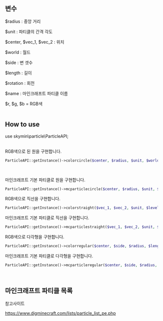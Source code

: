 ## 변수

$radius : 중앙 거리

$unit : 파티클의 간격 각도

$center, $vec_1, $vec_2 : 위치

$world : 월드

$side : 변 갯수

$length : 길이

$rotation : 회전

$name : 마인크래프트 파티클 이름

$r, $g, $b = RGB색
</br>
</br>
## How to use

use skymin\particle\ParticleAPI;
</br>
</br>

RGB색으로 된 원을 구현합니다.

```php
ParticleAPI::getInstance()->colorcircle($center, $radius, $unit, $world, $r, $g, $b)
```
</br>

마인크래프트 기본 파티클로 원을 구현합니다.

```php
ParticleAPI::getInstance()->mcparticlecircle($center, $radius, $unit, $world, $name)
```

RGB색으로 직선을 구현합니다.

```php
ParticleAPI::getInstance()->colorstraight($vec_1, $vec_2, $unit, $level, $r, $g, $b);
```

마인크래프트 기본 파티클로 직선을 구현합니다.

```php
ParticleAPI::getInstance()->mcparticlestraight($vec_1, $vec_2, $unit, $level, $name);
```

RGB색으로 다각형을 구현합니다.

```php
ParticleAPI::getInstance()->colorregular($center, $side, $radius, $length, $unit, $rotation, $level, $r, $g, $b)
```

마인크래프트 기본 파티클로 다각형을 구현합니다.

```php
ParticleAPI::getInstance()->mcparticleregular($center, $side, $radius, $length, $unit, $rotation, $level, $name)
```


</br>

## 마인크래프트 파티클 목록

참고사이트

https://www.digminecraft.com/lists/particle_list_pe.php
